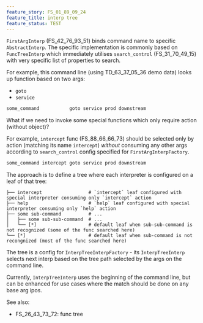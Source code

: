 ```yaml
---
feature_story: FS_01_89_09_24
feature_title: interp tree
feature_status: TEST
---
```


`FirstArgInterp` (FS_42_76_93_51) binds command name to specific `AbstractInterp`.
The specific implementation is commonly based on `FuncTreeInterp` which
immediately utilises `search_control` (FS_31_70_49_15) with very specific list of properties to search.

For example, this command line (using TD_63_37_05_36 demo data) looks up function based on two args:
*   `goto`
*   `service`

```sh
some_command           goto service prod downstream
```

What if we need to invoke some special functions which only require action (without object)?

For example, `intercept` func (FS_88_66_66_73) should be selected only by action (matching its name `intercept`)
_without_ consuming any other args according to `search_control` config specified for `FirstArgInterpFactory`.

```sh
some_command intercept goto service prod downstream
```

The approach is to define a tree where each interpreter is configured on a leaf of that tree:

```
├── intercept                 # `intercept` leaf configured with special interpreter consuming only `intercept` action
├── help                      # `help` leaf configured with special interpreter consuming only `help` action
├── some sub-command          # ...
│   ├── some sub-sub-command  # ...
│   └── [*]                   # default leaf when sub-sub-command is not recognized (some of the func searched here)
└── [*]                       # default leaf when sub-command is not recongnized (most of the func searched here)
```

The tree is a config for `InterpTreeInterpFactory` - its `InterpTreeInterp` selects next interp based on the tree path
selected by the args on the command line.

Currently, `InterpTreeInterp` uses the beginning of the command line, but can be enhanced for use cases where
the match should be done on any base arg ipos.

See also:
*   FS_26_43_73_72: func tree
